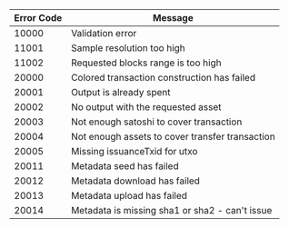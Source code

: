 | Error Code | Message                                         |
| ---------- | ----------------------------------------------- |
| 10000      | Validation error                                |
| 11001      | Sample resolution too high                      |
| 11002      | Requested blocks range is too high              |
| 20000      | Colored transaction construction has failed     |
| 20001      | Output is already spent                         |
| 20002      | No output with the requested asset              |
| 20003      | Not enough satoshi to cover transaction         |
| 20004      | Not enough assets to cover transfer transaction |
| 20005      | Missing issuanceTxid for utxo                   |
| 20011      | Metadata seed has failed                        |
| 20012      | Metadata download has failed                    |
| 20013      | Metadata upload has failed                      |
| 20014      | Metadata is missing sha1 or sha2 - can't issue  |